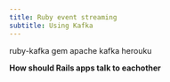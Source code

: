```yaml
---
title: Ruby event streaming
subtitle: Using Kafka
---
```


ruby-kafka gem
apache kafka herouku

**How should Rails apps talk to eachother**
